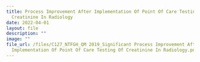 ```yaml
---
title: Process Improvement After Implementation Of Point Of Care Testing Of
  Creatinine In Radiology
date: 2022-04-01
layout: file
description: ""
image: ""
file_url: /files/C127_NTFGH_QM 2019_Significant Process Improvement After
  Implementation Of Point Of Care Testing Of Creatinine In Radiology.pdf
---
```


